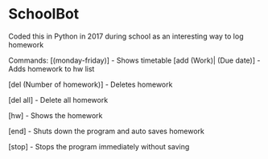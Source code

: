 # SchoolBot

Coded this in Python in 2017 during school as an interesting way to log homework

Commands:
[(monday-friday)] - Shows timetable
[add (Work)| (Due date)] - Adds homework to hw list

[del (Number of homework)] - Deletes homework

[del all] - Delete all homework

[hw] - Shows the homework

[end] - Shuts down the program and auto saves homework

[stop] - Stops the program immediately without saving

